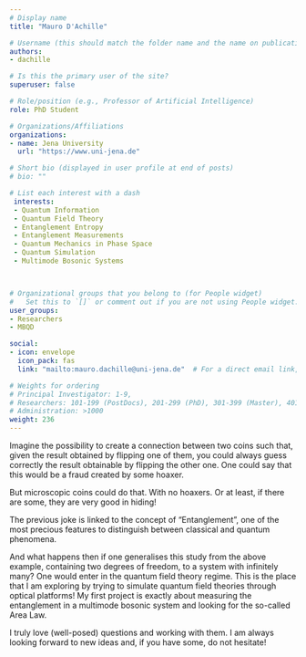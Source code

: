 ```yaml
---
# Display name
title: "Mauro D'Achille"

# Username (this should match the folder name and the name on publications)
authors:
- dachille

# Is this the primary user of the site?
superuser: false

# Role/position (e.g., Professor of Artificial Intelligence)
role: PhD Student

# Organizations/Affiliations
organizations:
- name: Jena University
  url: "https://www.uni-jena.de"

# Short bio (displayed in user profile at end of posts)
# bio: ""

# List each interest with a dash
 interests:
 - Quantum Information
 - Quantum Field Theory
 - Entanglement Entropy
 - Entanglement Measurements
 - Quantum Mechanics in Phase Space
 - Quantum Simulation
 - Multimode Bosonic Systems



# Organizational groups that you belong to (for People widget)
#   Set this to `[]` or comment out if you are not using People widget.
user_groups:
- Researchers
- MBQD

social:
- icon: envelope
  icon_pack: fas
  link: "mailto:mauro.dachille@uni-jena.de"  # For a direct email link, use "mailto:test@example.org".

# Weights for ordering
# Principal Investigator: 1-9,
# Researchers: 101-199 (PostDocs), 201-299 (PhD), 301-399 (Master), 401-499 (Bachelor)
# Administration: >1000
weight: 236
---
```

Imagine the possibility to create a connection between two coins such that, given the result obtained by flipping one of them, you could always guess correctly the result obtainable by flipping the other one. One could say that this would be a fraud created by some hoaxer.

But microscopic coins could do that. With no hoaxers. Or at least, if there are some, they are very good in hiding!

The previous joke is linked to the concept of “Entanglement”, one of the most precious features to distinguish between classical and quantum phenomena.

And what happens then if one generalises this study from the above example, containing two degrees of freedom, to a system with infinitely many? One would enter in the quantum field theory regime. This is the place that I am exploring by trying to simulate quantum field theories through optical platforms! My first project is exactly about measuring the entanglement in a multimode bosonic system and looking for the so-called Area Law.

I truly love (well-posed) questions and working with them. I am always looking forward to new ideas and, if you have some, do not hesitate!
